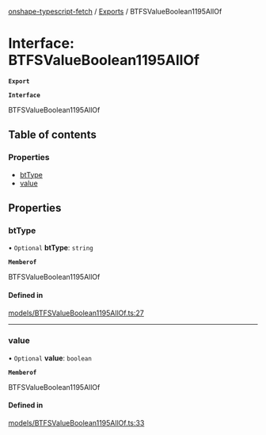 [onshape-typescript-fetch](../README.md) / [Exports](../modules.md) / BTFSValueBoolean1195AllOf

# Interface: BTFSValueBoolean1195AllOf

**`Export`**

**`Interface`**

BTFSValueBoolean1195AllOf

## Table of contents

### Properties

- [btType](BTFSValueBoolean1195AllOf.md#bttype)
- [value](BTFSValueBoolean1195AllOf.md#value)

## Properties

### btType

• `Optional` **btType**: `string`

**`Memberof`**

BTFSValueBoolean1195AllOf

#### Defined in

[models/BTFSValueBoolean1195AllOf.ts:27](https://github.com/toebes/onshape-typescript-fetch/blob/3e11ae1/models/BTFSValueBoolean1195AllOf.ts#L27)

___

### value

• `Optional` **value**: `boolean`

**`Memberof`**

BTFSValueBoolean1195AllOf

#### Defined in

[models/BTFSValueBoolean1195AllOf.ts:33](https://github.com/toebes/onshape-typescript-fetch/blob/3e11ae1/models/BTFSValueBoolean1195AllOf.ts#L33)

